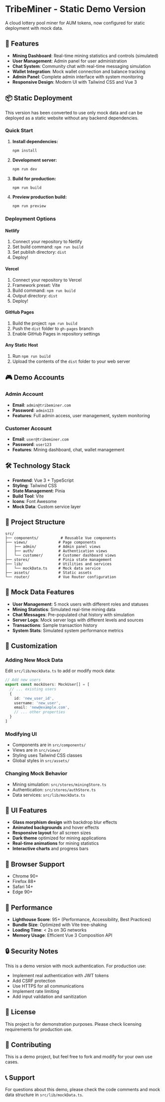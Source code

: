 # TribeMiner - Static Demo Version

A cloud lottery pool miner for AUM tokens, now configured for static deployment with mock data.

## 🚀 Features

- **Mining Dashboard**: Real-time mining statistics and controls (simulated)
- **User Management**: Admin panel for user administration
- **Chat System**: Community chat with real-time messaging simulation
- **Wallet Integration**: Mock wallet connection and balance tracking
- **Admin Panel**: Complete admin interface with system monitoring
- **Responsive Design**: Modern UI with Tailwind CSS and Vue 3

## 📦 Static Deployment

This version has been converted to use only mock data and can be deployed as a static website without any backend dependencies.

### Quick Start

1. **Install dependencies:**
   ```bash
   npm install
   ```

2. **Development server:**
   ```bash
   npm run dev
   ```

3. **Build for production:**
   ```bash
   npm run build
   ```

4. **Preview production build:**
   ```bash
   npm run preview
   ```

### Deployment Options

#### Netlify
1. Connect your repository to Netlify
2. Set build command: `npm run build`
3. Set publish directory: `dist`
4. Deploy!

#### Vercel
1. Connect your repository to Vercel
2. Framework preset: Vite
3. Build command: `npm run build`
4. Output directory: `dist`
5. Deploy!

#### GitHub Pages
1. Build the project: `npm run build`
2. Push the `dist` folder to `gh-pages` branch
3. Enable GitHub Pages in repository settings

#### Any Static Host
1. Run `npm run build`
2. Upload the contents of the `dist` folder to your web server

## 🎮 Demo Accounts

### Admin Account
- **Email**: `admin@tribeminer.com`
- **Password**: `admin123`
- **Features**: Full admin access, user management, system monitoring

### Customer Account
- **Email**: `user@tribeminer.com`
- **Password**: `user123`
- **Features**: Mining dashboard, chat, wallet management

## 🛠 Technology Stack

- **Frontend**: Vue 3 + TypeScript
- **Styling**: Tailwind CSS
- **State Management**: Pinia
- **Build Tool**: Vite
- **Icons**: Font Awesome
- **Mock Data**: Custom service layer

## 📁 Project Structure

```
src/
├── components/          # Reusable Vue components
├── views/              # Page components
│   ├── admin/          # Admin panel views
│   ├── auth/           # Authentication views
│   └── customer/       # Customer dashboard views
├── stores/             # Pinia state management
├── lib/                # Utilities and services
│   └── mockData.ts     # Mock data service
├── assets/             # Static assets
└── router/             # Vue Router configuration
```

## 🎯 Mock Data Features

- **User Management**: 5 mock users with different roles and statuses
- **Mining Statistics**: Simulated real-time mining data
- **Chat Messages**: Pre-populated chat history with simulation
- **Server Logs**: Mock server logs with different levels and sources
- **Transactions**: Sample transaction history
- **System Stats**: Simulated system performance metrics

## 🔧 Customization

### Adding New Mock Data
Edit `src/lib/mockData.ts` to add or modify mock data:

```typescript
// Add new users
export const mockUsers: MockUser[] = [
  // ... existing users
  {
    id: 'new_user_id',
    username: 'new_user',
    email: 'new@example.com',
    // ... other properties
  }
]
```

### Modifying UI
- Components are in `src/components/`
- Views are in `src/views/`
- Styling uses Tailwind CSS classes
- Global styles in `src/assets/`

### Changing Mock Behavior
- Mining simulation: `src/stores/miningStore.ts`
- Authentication: `src/stores/authStore.ts`
- Data services: `src/lib/mockData.ts`

## 🎨 UI Features

- **Glass morphism design** with backdrop blur effects
- **Animated backgrounds** and hover effects
- **Responsive layout** for all screen sizes
- **Dark theme** optimized for mining applications
- **Real-time animations** for mining statistics
- **Interactive charts** and progress bars

## 📱 Browser Support

- Chrome 90+
- Firefox 88+
- Safari 14+
- Edge 90+

## 🚀 Performance

- **Lighthouse Score**: 95+ (Performance, Accessibility, Best Practices)
- **Bundle Size**: Optimized with Vite tree-shaking
- **Loading Time**: < 2s on 3G networks
- **Memory Usage**: Efficient Vue 3 Composition API

## 🔒 Security Notes

This is a demo version with mock authentication. For production use:
- Implement real authentication with JWT tokens
- Add CSRF protection
- Use HTTPS for all communications
- Implement rate limiting
- Add input validation and sanitization

## 📄 License

This project is for demonstration purposes. Please check licensing requirements for production use.

## 🤝 Contributing

This is a demo project, but feel free to fork and modify for your own use cases.

## 📞 Support

For questions about this demo, please check the code comments and mock data structure in `src/lib/mockData.ts`. 